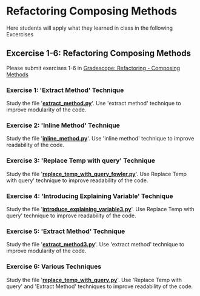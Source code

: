 # Refactoring Composing Methods

Here students will apply what they learned in class in the following Excercises

## Excercise 1-6: Refactoring Composing Methods

Please submit exercises 1-6 in [Gradescope: Refactoring - Composing Methods](https://www.gradescope.com/courses/206382/assignments/992928)

### Exercise 1: 'Extract Method' Technique

Study the file '**[extract_method.py](./extract_method.py)**'. Use 'extract method' technique to improve modularity of the code.

### Exercise 2: 'Inline Method' Technique

Study the file '**[inline_method.py](./inline_method.py)**'. Use 'inline method' technique to improve readability of the code.

### Exercise 3: 'Replace Temp with query' Technique

Study the file '**[replace_temp_with_query_fowler.py](replace_temp_with_query_fowler.py)**'. Use Replace Temp with query' technique to improve readability of the code.

### Exercise 4: 'Introducing Explaining Variable' Technique

Study the file '**[introduce_explaining_variable3.py](./introduce_explaining_variable3.py)**'. Use Replace Temp with query' technique to improve readability of the code.

### Exercise 5: 'Extract Method' Technique

Study the file '**[extract_method3.py](./extract_method3.py)**'. Use 'extract method' technique to improve modularity of the code.

### Exercise 6: Various Techniques

Study the file '**[replace_temp_with_query.py](./replace_temp_with_query.py)**'. Use 'Replace Temp with query' and 'Extract Method' techniques to improve readability of the code.

